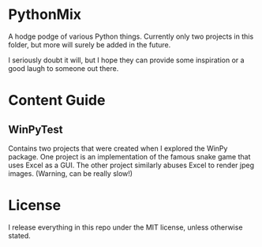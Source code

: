 # PythonMix

A hodge podge of various Python things. Currently only two projects in this folder, but more will surely be added in the future.

I seriously doubt it will, but I hope they can provide some inspiration or a good laugh to someone out there.

# Content Guide

## WinPyTest
Contains two projects that were created when I explored the WinPy package. One project is an implementation of the famous snake game that uses Excel as a GUI. The other project similarly abuses Excel to render jpeg images. (Warning, can be really slow!)

# License

I release everything in this repo under the MIT license, unless otherwise stated.
